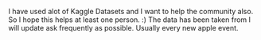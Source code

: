 I have used alot of Kaggle Datasets and I want to help the community also. So I hope this helps at least one person.
:)
The data has been taken from 
I will update ask frequently as possible.
Usually every new apple event.

